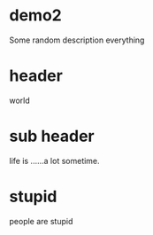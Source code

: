 # demo2
Some random description
     everything
# header
world 
# sub header
life is ......a lot sometime.
# stupid
people are stupid

